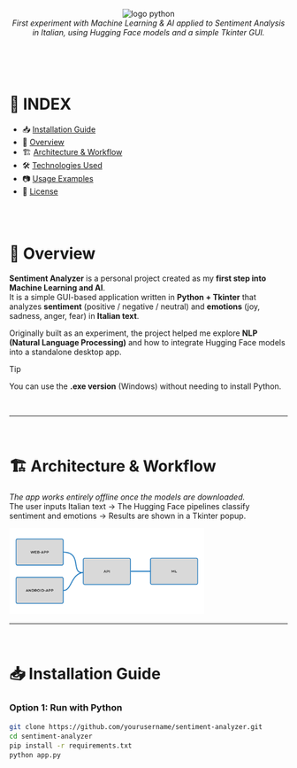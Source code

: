 <p align="center">
<img src="https://skillicons.dev/icons?i=python" alt="logo python" width=15%> <br>
<i width=80%>First experiment with Machine Learning & AI applied to Sentiment Analysis in Italian, using Hugging Face models and a simple Tkinter GUI.</i>
</p>
<br>

<br>
<br>

# 📖 INDEX  
 * 📥 [Installation Guide](#-installation-guide)  
 * 📌 [Overview](#-overview)  
 * 🏗️ [Architecture & Workflow](#%EF%B8%8F-architecture--workflow)  
 * 🛠️ [Technologies Used](#%EF%B8%8F-technologies-used)  
 * 📷 [Usage Examples](#-usage-examples)  
 * 📄 [License](#-license)  

<br>
<br>

# 📌 Overview  

**Sentiment Analyzer** is a personal project created as my **first step into Machine Learning and AI**.  
It is a simple GUI-based application written in **Python + Tkinter** that analyzes **sentiment** (positive / negative / neutral) and **emotions** (joy, sadness, anger, fear) in **Italian text**.  

Originally built as an experiment, the project helped me explore **NLP (Natural Language Processing)** and how to integrate Hugging Face models into a standalone desktop app.  

> [!TIP]  
> You can use the **.exe version** (Windows) without needing to install Python.  

<br>

---
<br>

# 🏗️ Architecture & Workflow  

*The app works entirely offline once the models are downloaded.*  
The user inputs Italian text → The Hugging Face pipelines classify sentiment and emotions → Results are shown in a Tkinter popup.  

<img src="https://github.com/michelecortiana/DigitML/blob/main/README%20-%20Stuff/data-flow.svg" width=70% alt="workflow example"/>  

<br>

---
<br>

# 📥 Installation Guide  

### Option 1: Run with Python  
```bash
git clone https://github.com/yourusername/sentiment-analyzer.git
cd sentiment-analyzer
pip install -r requirements.txt
python app.py
